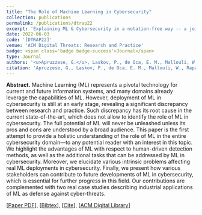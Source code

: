```yaml
---
title: "The Role of Machine Learning in Cybersecurity"
collection: publications
permalink: /publications/dtrap22
excerpt: 'Explaining ML & Cybersecurity in a notation-free way -- a joint effort involving Researchers, Practitioners and Regulatory Bodies.'
date: 2022-06-03
code: '[DTRAP22]'
venue: 'ACM Digital Threats: Research and Practice'
badge: <span class='badge badge-success'>Journal</span>
type: Journal
authors: '<u>Apruzzese, G.</u>, Laskov, P., de Oca, E. M., Mallouli, W., Rapa, L. B., Grammatopoulos, A. V., & Franco, F. D.'
citation: 'Apruzzese, G., Laskov, P., de Oca, E. M., Mallouli, W., Rapa, L. B., Grammatopoulos, A. V., & Franco, F. D. (2022). "The Role of Machine Learning in Cybersecurity." <i> ACM Digital Threats: Research and Practice</i>.'
---
```

<b>Abstract.</b> Machine Learning (ML) represents a pivotal technology for current and future information systems, and many domains already leverage the capabilities of ML. However, deployment of ML in cybersecurity is still at an early stage, revealing a significant discrepancy between research and practice. Such discrepancy has its root cause in the current state-of-the-art, which does not allow to identify the role of ML in cybersecurity. The full potential of ML will never be unleashed unless its pros and cons are understood by a broad audience.
This paper is the first attempt to provide a holistic understanding of the role of ML in the entire cybersecurity domain—to any potential reader with an interest in this topic. We highlight the advantages of ML with respect to human-driven detection methods, as well as the additional tasks that can be addressed by ML in cybersecurity. Moreover, we elucidate various intrinsic problems affecting real ML deployments in cybersecurity. Finally, we present how various stakeholders can contribute to future developments of ML in cybersecurity, which is essential for further progress in this field. Our contributions are complemented with two real case studies describing industrial applications of ML as defense against cyber-threats.

[[Paper PDF](https://gioapru.github.io/files/papers/dtrap22/dtrap22.pdf)], [[Bibtex](https://gioapru.github.io/files/papers/dtrap22/dtrap22.bib)], [[Cite](https://gioapru.github.io/files/papers/dtrap22/dtrap22_cite.html)], [[ACM Digital Library](https://dl.acm.org/doi/abs/10.1145/3545574)]